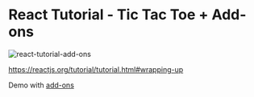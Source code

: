 # React Tutorial - Tic Tac Toe + Add-ons 

![react-tutorial-add-ons](https://github.com/vwangyc/react-tictactoe-add-ons/blob/master/public/react-tutorial-add-ons.PNG)

https://reactjs.org/tutorial/tutorial.html#wrapping-up

Demo with [add-ons](https://tictactoe01.herokuapp.com/)
